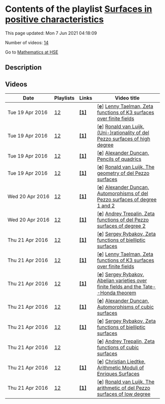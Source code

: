 # Contents of the playlist [Surfaces in positive characteristics](https://www.youtube.com/playlist?list=PLq3E5oubNNoCT2FBQNUhFcKfOkIU9kqxi)

This page updated: Mon 7 Jun 2021 04:18:09

Number of videos: [14](#videos)

Go to [Mathematics at HSE](../README.md)

## Description



## Videos

|Date|Playlists|Links|Video title|
|---|---|---|---|
| Tue&nbsp;19&nbsp;Apr&nbsp;2016 | [12](../playlists/12 "Surfaces in positive characteristics") | [**[1]**](https://www.youtube.com/editor) | [[**e**](https://studio.youtube.com/video/ZXk56dCd2sY/edit "Edit")] [Lenny Taelman, Zeta functions of K3 surfaces over finite fields](https://www.youtube.com/watch?v=ZXk56dCd2sY&list=PLq3E5oubNNoCT2FBQNUhFcKfOkIU9kqxi "Этот ролик обработан в Видеоредакторе YouTube (https://www.youtube.com/editor)") |
| Tue&nbsp;19&nbsp;Apr&nbsp;2016 | [12](../playlists/12 "Surfaces in positive characteristics") | [**[1]**](https://www.youtube.com/editor) | [[**e**](https://studio.youtube.com/video/x2qPijdGLWM/edit "Edit")] [Ronald van Luijk, (Uni-)rationality of del Pezzo surfaces of high degree](https://www.youtube.com/watch?v=x2qPijdGLWM&list=PLq3E5oubNNoCT2FBQNUhFcKfOkIU9kqxi "Этот ролик обработан в Видеоредакторе YouTube (https://www.youtube.com/editor)") |
| Tue&nbsp;19&nbsp;Apr&nbsp;2016 | [12](../playlists/12 "Surfaces in positive characteristics") | [**[1]**](https://www.youtube.com/editor) | [[**e**](https://studio.youtube.com/video/WeBvgmgX4Ag/edit "Edit")] [Alexander Duncan, Pencils of quadrics](https://www.youtube.com/watch?v=WeBvgmgX4Ag&list=PLq3E5oubNNoCT2FBQNUhFcKfOkIU9kqxi "Этот ролик обработан в Видеоредакторе YouTube (https://www.youtube.com/editor)") |
| Tue&nbsp;19&nbsp;Apr&nbsp;2016 | [12](../playlists/12 "Surfaces in positive characteristics") | [**[1]**](https://www.youtube.com/editor) | [[**e**](https://studio.youtube.com/video/vRWP56T4ysQ/edit "Edit")] [Ronald van Luijk, The geometry of del Pezzo surfaces](https://www.youtube.com/watch?v=vRWP56T4ysQ&list=PLq3E5oubNNoCT2FBQNUhFcKfOkIU9kqxi "Этот ролик обработан в Видеоредакторе YouTube (https://www.youtube.com/editor)") |
| Wed&nbsp;20&nbsp;Apr&nbsp;2016 | [12](../playlists/12 "Surfaces in positive characteristics") | [**[1]**](https://www.youtube.com/editor) | [[**e**](https://studio.youtube.com/video/Eq5d1cOdotc/edit "Edit")] [Alexander Duncan, Automorphisms of del Pezzo surfaces of degree 1 and 2](https://www.youtube.com/watch?v=Eq5d1cOdotc&list=PLq3E5oubNNoCT2FBQNUhFcKfOkIU9kqxi "Этот ролик обработан в Видеоредакторе YouTube (https://www.youtube.com/editor)") |
| Wed&nbsp;20&nbsp;Apr&nbsp;2016 | [12](../playlists/12 "Surfaces in positive characteristics") | [**[1]**](https://www.youtube.com/editor) | [[**e**](https://studio.youtube.com/video/5OIVSKgJ71s/edit "Edit")] [Andrey Trepalin, Zeta functions of del Pezzo surfaces of degree 2](https://www.youtube.com/watch?v=5OIVSKgJ71s&list=PLq3E5oubNNoCT2FBQNUhFcKfOkIU9kqxi "Этот ролик обработан в Видеоредакторе YouTube (https://www.youtube.com/editor)") |
| Thu&nbsp;21&nbsp;Apr&nbsp;2016 | [12](../playlists/12 "Surfaces in positive characteristics") | [**[1]**](https://www.youtube.com/editor) | [[**e**](https://studio.youtube.com/video/QMj78MDCPKE/edit "Edit")] [Sergey Rybakov, Zeta functions of bielliptic surfaces](https://www.youtube.com/watch?v=QMj78MDCPKE&list=PLq3E5oubNNoCT2FBQNUhFcKfOkIU9kqxi "Этот ролик обработан в Видеоредакторе YouTube (https://www.youtube.com/editor)") |
| Thu&nbsp;21&nbsp;Apr&nbsp;2016 | [12](../playlists/12 "Surfaces in positive characteristics") | [**[1]**](https://www.youtube.com/editor) | [[**e**](https://studio.youtube.com/video/HNyYhhkwyHI/edit "Edit")] [Lenny Taelman, Zeta functions of K3 surfaces over finite fields](https://www.youtube.com/watch?v=HNyYhhkwyHI&list=PLq3E5oubNNoCT2FBQNUhFcKfOkIU9kqxi "Этот ролик обработан в Видеоредакторе YouTube (https://www.youtube.com/editor)") |
| Thu&nbsp;21&nbsp;Apr&nbsp;2016 | [12](../playlists/12 "Surfaces in positive characteristics") | [**[1]**](https://www.youtube.com/editor) | [[**e**](https://studio.youtube.com/video/-YlHHe2mA6g/edit "Edit")] [Sergey Rybakov, Abelian varieties over finite fields and the Tate--Honda theorem](https://www.youtube.com/watch?v=-YlHHe2mA6g&list=PLq3E5oubNNoCT2FBQNUhFcKfOkIU9kqxi "Этот ролик обработан в Видеоредакторе YouTube (https://www.youtube.com/editor)") |
| Thu&nbsp;21&nbsp;Apr&nbsp;2016 | [12](../playlists/12 "Surfaces in positive characteristics") | [**[1]**](https://www.youtube.com/editor) | [[**e**](https://studio.youtube.com/video/JrZ6LTxamTE/edit "Edit")] [Alexander Duncan, Automorphisms of cubic surfaces](https://www.youtube.com/watch?v=JrZ6LTxamTE&list=PLq3E5oubNNoCT2FBQNUhFcKfOkIU9kqxi "Этот ролик обработан в Видеоредакторе YouTube (https://www.youtube.com/editor)") |
| Thu&nbsp;21&nbsp;Apr&nbsp;2016 | [12](../playlists/12 "Surfaces in positive characteristics") | [**[1]**](https://www.youtube.com/editor) | [[**e**](https://studio.youtube.com/video/GHUkr76Ezho/edit "Edit")] [Sergey Rybakov, Zeta functions of bielliptic surfaces](https://www.youtube.com/watch?v=GHUkr76Ezho&list=PLq3E5oubNNoCT2FBQNUhFcKfOkIU9kqxi "Этот ролик обработан в Видеоредакторе YouTube (https://www.youtube.com/editor)") |
| Thu&nbsp;21&nbsp;Apr&nbsp;2016 | [12](../playlists/12 "Surfaces in positive characteristics") |  | [[**e**](https://studio.youtube.com/video/1RzVWB2IcTE/edit "Edit")] [Andrey Trepalin, Zeta functions of cubic surfaces](https://www.youtube.com/watch?v=1RzVWB2IcTE&list=PLq3E5oubNNoCT2FBQNUhFcKfOkIU9kqxi) |
| Thu&nbsp;21&nbsp;Apr&nbsp;2016 | [12](../playlists/12 "Surfaces in positive characteristics") | [**[1]**](https://www.youtube.com/editor) | [[**e**](https://studio.youtube.com/video/uXjyWYxNVPg/edit "Edit")] [Christian Liedtke, Arithmetic Moduli of Enriques Surfaces](https://www.youtube.com/watch?v=uXjyWYxNVPg&list=PLq3E5oubNNoCT2FBQNUhFcKfOkIU9kqxi "Этот ролик обработан в Видеоредакторе YouTube (https://www.youtube.com/editor)") |
| Thu&nbsp;21&nbsp;Apr&nbsp;2016 | [12](../playlists/12 "Surfaces in positive characteristics") | [**[1]**](https://www.youtube.com/editor) | [[**e**](https://studio.youtube.com/video/Z4s0U9Ptinc/edit "Edit")] [Ronald van Luijk, The arithmetic of del Pezzo surfaces of low degree](https://www.youtube.com/watch?v=Z4s0U9Ptinc&list=PLq3E5oubNNoCT2FBQNUhFcKfOkIU9kqxi "Этот ролик обработан в Видеоредакторе YouTube (https://www.youtube.com/editor)") |

